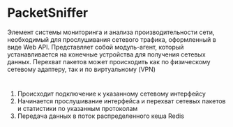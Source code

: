 # PacketSniffer
Элемент системы мониторинга и анализа производительности сети, необходимый для прослушивания сетевого трафика, оформленный в виде Web API. Представляет собой модуль-агент, который устанавливается на конечные устройства для получения сетевых данных. Перехват пакетов может происходить как по физическому сетевому адаптеру, так и по виртуальному (VPN)
#
1. Происходит подключение к указанному сетевому интерфейсу
2. Начинается прослушивание интерфейса и перехват сетевых пакетов и статистики по указанным протоколам
3. Передача данных в поток распределенного кеша Redis
